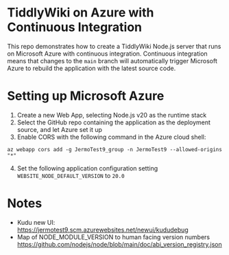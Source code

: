 # TiddlyWiki on Azure with Continuous Integration

This repo demonstrates how to create a TiddlyWiki Node.js server that runs on Microsoft Azure with continuous integration. Continuous integration means that changes to the `main` branch will automatically trigger Microsoft Azure to rebuild the application with the latest source code.

# Setting up Microsoft Azure

1. Create a new Web App, selecting Node.js v20 as the runtime stack
2. Select the GitHub repo containing the application as the deployment source, and let Azure set it up
3. Enable CORS with the following command in the Azure cloud shell:

```
az webapp cors add -g JermoTest9_group -n JermoTest9 --allowed-origins "*"
```

4. Set the following application configuration setting `WEBSITE_NODE_DEFAULT_VERSION` to `20.0`

# Notes

* Kudu new UI: https://jermotest9.scm.azurewebsites.net/newui/kududebug
* Map of NODE_MODULE_VERSION to human facing version numbers https://github.com/nodejs/node/blob/main/doc/abi_version_registry.json
